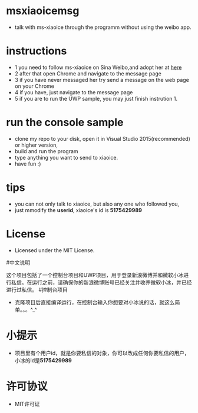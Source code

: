 # msxiaoicemsg
- talk with ms-xiaoice through the programm without using the weibo app.

# instructions
- 1 you need to follow ms-xiaoice on Sina Weibo,and adopt her at [here](http://www.msxiaoice.com/)
- 2 after that open Chrome and navigate to the message page
- 3 if you have never messaged her try send a message on the web page on your Chrome
- 4 if you have, just navigate to the message page
- 5 if you are to run the UWP sample, you may just finish instrution 1.

# run the console sample
- clone my repo to your disk, open it in Visual Studio 2015(recommended) or higher version,
- build and run the program
- type anything you want to send to xiaoice.
- have fun :)


# tips
- you can not only talk to xiaoice, but also any one who followed you,
- just mmodify the **userid**, xiaoice's id is **5175429989**

# License
- Licensed under the MIT License.

#中文说明

这个项目包括了一个控制台项目和UWP项目，用于登录新浪微博并和微软小冰进行私信。在运行之前，请确保你的新浪微博账号已经关注并收养微软小冰，并已经进行过私信。
#控制台项目
- 克隆项目后直接编译运行，在控制台输入你想要对小冰说的话，就这么简单。。。^_^

# 小提示
- 项目里有个用户id，就是你要私信的对象，你可以改成任何你要私信的用户，小冰的id是**5175429989**

# 许可协议
- MIT许可证
